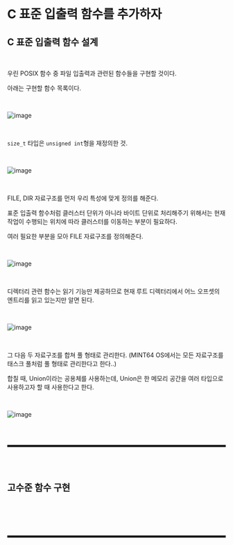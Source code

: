 # C 표준 입출력 함수를 추가하자
## C 표준 입출력 함수 설계

<br>

우린 POSIX 함수 중 파일 입출력과 관련된 함수들을 구현할 것이다.

아래는 구현할 함수 목록이다.

<br>

![image](https://user-images.githubusercontent.com/52172169/204198435-2746902f-9c8b-4ef1-b8dd-a7dbfafc92e6.png)

<br>

```size_t``` 타입은 ```unsigned int```형을 재정의한 것.

<br>

![image](https://user-images.githubusercontent.com/52172169/204198499-bb08009b-d260-47bc-b416-2c3ef58a1743.png)

<br>

FILE, DIR 자료구조를 먼저 우리 특성에 맞게 정의를 해준다.

표준 입출력 함수처럼 클러스터 단위가 아니라 바이트 단위로 처리해주기 위해서는 현재 작업이 수행되는 위치에 따라 클러스터를 이동하는 부분이 필요하다.

여러 필요한 부분을 모아 FILE 자료구조를 정의해준다.

<br>

![image](https://user-images.githubusercontent.com/52172169/204199495-f4d4e96d-b3ae-4c9a-8742-7e2012550ebc.png)

<br>

디렉터리 관련 함수는 읽기 기능만 제공하므로 현재 루트 디렉터리에서 어느 오프셋의 엔트리를 읽고 있는지만 알면 된다.

<br>

![image](https://user-images.githubusercontent.com/52172169/204199731-0bfcd8b1-5d7e-45d0-b527-413c8b0ecbc3.png)

<br>

그 다음 두 자료구조를 합쳐 풀 형태로 관리한다. (MINT64 OS에서는 모든 자료구조를 태스크 풀처럼 풀 형태로 관리한다고 한다..)

합칠 때, Union이라는 공용체를 사용하는데, Union은 한 메모리 공간을 여러 타입으로 사용하고자 할 때 사용한다고 한다.

<br>

![image](https://user-images.githubusercontent.com/52172169/204200640-227b0276-c05c-44f6-bd75-92c2d832ddaa.png)

<br><br>
<hr style="border: 2px solid;">
<br><br>

## 고수준 함수 구현

<br>



<br><br>
<hr style="border: 2px solid;">
<br><br>
